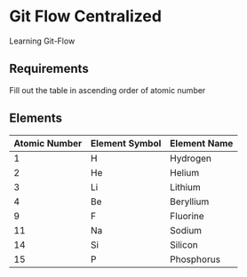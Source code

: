 # Git Flow Centralized
Learning Git-Flow


## Requirements

Fill out the table in ascending order of atomic number

## Elements

| Atomic Number | Element Symbol | Element Name |
|---------------|----------------|--------------|
| 1             | H              | Hydrogen     |
| 2             | He             | Helium       |
| 3             | Li             | Lithium      |
| 4             | Be             | Beryllium    |
| 9             | F              | Fluorine     |
| 11            | Na             | Sodium       |
| 14            | Si             | Silicon      |
| 15            | P              | Phosphorus   |
